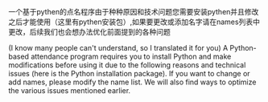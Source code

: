 一个基于pythen的点名程序由于种种原因和技术问题您需要安装pythen并且修改之后才能使用（这里有pythen安装包）,如果要更改或添加名字请在names列表中更改，后续我们也会想办法优化前面提到的各种问题

(I know many people can't understand, so I translated it for you) A Python-based attendance program requires you to install Python and make modifications before using it due to the following reasons and technical issues (here is the Python installation package). If you want to change or add names, please modify the name list. We will also find ways to optimize the various issues mentioned earlier.
